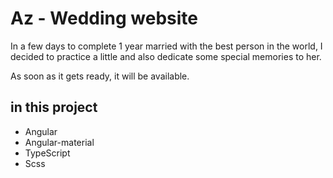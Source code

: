 # Az - Wedding website

In a few days to complete 1 year married with the best person in the world, I decided to practice a little and also dedicate some special memories to her.

As soon as it gets ready, it will be available.

## in this project
- Angular
- Angular-material
- TypeScript
- Scss